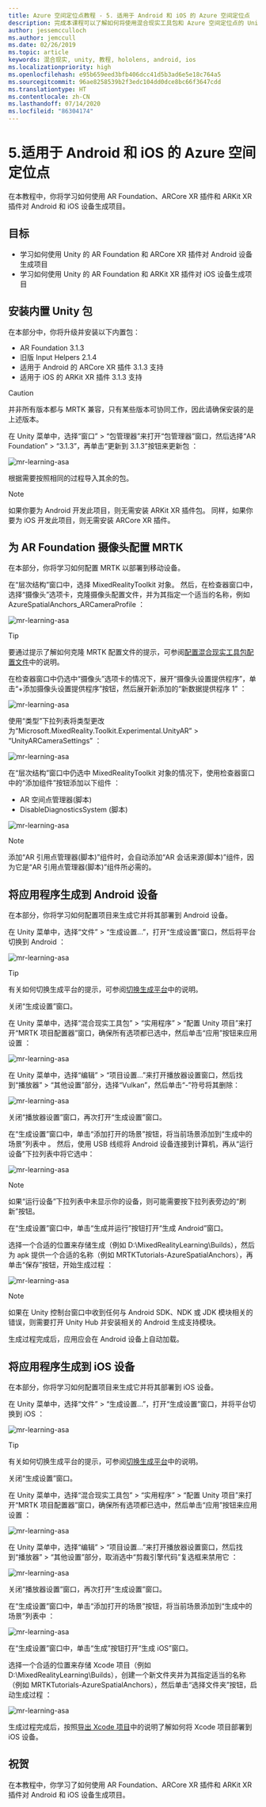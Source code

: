```yaml
---
title: Azure 空间定位点教程 - 5. 适用于 Android 和 iOS 的 Azure 空间定位点
description: 完成本课程可以了解如何将使用混合现实工具包和 Azure 空间定位点的 Unity 项目部署到 Android 和 iOS 上。
author: jessemcculloch
ms.author: jemccull
ms.date: 02/26/2019
ms.topic: article
keywords: 混合现实, unity, 教程, hololens, android, ios
ms.localizationpriority: high
ms.openlocfilehash: e95b659eed3bfb406dcc41d5b3ad6e5e18c764a5
ms.sourcegitcommit: 96ae8258539b2f3edc104dd0dce8bc66f3647cdd
ms.translationtype: HT
ms.contentlocale: zh-CN
ms.lasthandoff: 07/14/2020
ms.locfileid: "86304174"
---
```

# <a name="5-azure-spatial-anchors-for-android-and-ios"></a>5.适用于 Android 和 iOS 的 Azure 空间定位点

在本教程中，你将学习如何使用 AR Foundation、ARCore XR 插件和 ARKit XR 插件对 Android 和 iOS 设备生成项目。

## <a name="objectives"></a>目标

* 学习如何使用 Unity 的 AR Foundation 和 ARCore XR 插件对 Android 设备生成项目
* 学习如何使用 Unity 的 AR Foundation 和 ARKit XR 插件对 iOS 设备生成项目

## <a name="installing-inbuilt-unity-packages"></a>安装内置 Unity 包

在本部分中，你将升级并安装以下内置包：

* AR Foundation 3.1.3
* 旧版 Input Helpers 2.1.4
* 适用于 Android 的 ARCore XR 插件 3.1.3 支持
* 适用于 iOS 的 ARKit XR 插件 3.1.3 支持

> [!CAUTION]
> 并非所有版本都与 MRTK 兼容，只有某些版本可协同工作，因此请确保安装的是上述版本。

在 Unity 菜单中，选择“窗口” > “包管理器”来打开“包管理器”窗口，然后选择“AR Foundation” > “3.1.3”，再单击“更新到 3.1.3”按钮来更新包    ：

![mr-learning-asa](images/mr-learning-asa/asa-05-section1-step1-1.png)

根据需要按照相同的过程导入其余的包。

> [!NOTE]
> 如果你要为 Android 开发此项目，则无需安装 ARKit XR 插件包。 同样，如果你要为 iOS 开发此项目，则无需安装 ARCore XR 插件。

## <a name="configure-mrtk-for-ar-foundation-camera"></a>为 AR Foundation 摄像头配置 MRTK

在本部分，你将学习如何配置 MRTK 以部署到移动设备。

在“层次结构”窗口中，选择 MixedRealityToolkit 对象。 然后，在检查器窗口中，选择“摄像头”选项卡，克隆摄像头配置文件，并为其指定一个适当的名称，例如 AzureSpatialAnchors_ARCameraProfile ：

![mr-learning-asa](images/mr-learning-asa/asa-05-section2-step1-1.png)

> [!TIP]
> 要通过提示了解如何克隆 MRTK 配置文件的提示，可参阅[配置混合现实工具包配置文件](mr-learning-base-03.md)中的说明。

在检查器窗口中仍选中“摄像头”选项卡的情况下，展开“摄像头设置提供程序”，单击“+添加摄像头设置提供程序”按钮，然后展开新添加的“新数据提供程序 1”   ：

![mr-learning-asa](images/mr-learning-asa/asa-05-section2-step1-2.png)

使用“类型”下拉列表将类型更改为“Microsoft.MixedReality.Toolkit.Experimental.UnityAR” > “UnityARCameraSettings”  ：

![mr-learning-asa](images/mr-learning-asa/asa-05-section2-step1-3.png)

在“层次结构”窗口中仍选中 MixedRealityToolkit 对象的情况下，使用检查器窗口中的“添加组件”按钮添加以下组件 ：

* AR 空间点管理器(脚本)
* DisableDiagnosticsSystem (脚本)

![mr-learning-asa](images/mr-learning-asa/asa-05-section2-step1-4.png)

> [!NOTE]
> 添加“AR 引用点管理器(脚本)”组件时，会自动添加“AR 会话来源(脚本)”组件，因为它是“AR 引用点管理器(脚本)”组件所必需的。

## <a name="building-your-application-to-your-android-device"></a>将应用程序生成到 Android 设备

在本部分，你将学习如何配置项目来生成它并将其部署到 Android 设备。

在 Unity 菜单中，选择“文件” > “生成设置...”，打开“生成设置”窗口，然后将平台切换到 Android ：

![mr-learning-asa](images/mr-learning-asa/asa-05-section3-step1-1.png)

> [!TIP]
> 有关如何切换生成平台的提示，可参阅[切换生成平台](mr-learning-base-02.md#switching-the-build-platform)中的说明。

关闭“生成设置”窗口。

在 Unity 菜单中，选择“混合现实工具包” > “实用程序” > “配置 Unity 项目”来打开“MRTK 项目配置器”窗口，确保所有选项都已选中，然后单击“应用”按钮来应用设置    ：

![mr-learning-asa](images/mr-learning-asa/asa-05-section3-step1-2.png)

在 Unity 菜单中，选择“编辑” > “项目设置…”来打开播放器设置窗口，然后找到“播放器” >  “其他设置”部分，选择“Vulkan”，然后单击“-”符号将其删除：     

![mr-learning-asa](images/mr-learning-asa/asa-05-section3-step1-3.png)

关闭“播放器设置”窗口，再次打开“生成设置”窗口。

在“生成设置”窗口中，单击“添加打开的场景”按钮，将当前场景添加到“生成中的场景”列表中 。 然后，使用 USB 线缆将 Android 设备连接到计算机，再从“运行设备”下拉列表中将它选中：

![mr-learning-asa](images/mr-learning-asa/asa-05-section3-step1-4.png)

>[!NOTE]
> 如果“运行设备”下拉列表中未显示你的设备，则可能需要按下拉列表旁边的“刷新”按钮。

在“生成设置”窗口中，单击“生成并运行”按钮打开“生成 Android”窗口。

选择一个合适的位置来存储生成（例如 D:\MixedRealityLearning\Builds），然后为 apk 提供一个合适的名称（例如 MRTKTutorials-AzureSpatialAnchors），再单击“保存”按钮，开始生成过程 ：

![mr-learning-asa](images/mr-learning-asa/asa-05-section3-step1-5.png)

> [!NOTE]
如果在 Unity 控制台窗口中收到任何与 Android SDK、NDK 或 JDK 模块相关的错误，则需要打开 Unity Hub 并安装相关的 Android 生成支持模块。

生成过程完成后，应用应会在 Android 设备上自动加载。

## <a name="building-your-application-to-your-ios-device"></a>将应用程序生成到 iOS 设备

在本部分，你将学习如何配置项目来生成它并将其部署到 iOS 设备。

在 Unity 菜单中，选择“文件” > “生成设置...”，打开“生成设置”窗口，并将平台切换到 iOS ：

![mr-learning-asa](images/mr-learning-asa/asa-05-section4-step1-1.png)

> [!TIP]
> 有关如何切换生成平台的提示，可参阅[切换生成平台](mr-learning-base-02.md#switching-the-build-platform)中的说明。

关闭“生成设置”窗口。

在 Unity 菜单中，选择“混合现实工具包” > “实用程序” > “配置 Unity 项目”来打开“MRTK 项目配置器”窗口，确保所有选项都已选中，然后单击“应用”按钮来应用设置    ：

![mr-learning-asa](images/mr-learning-asa/asa-05-section4-step1-2.png)

在 Unity 菜单中，选择“编辑” > “项目设置…”来打开播放器设置窗口，然后找到“播放器” >  “其他设置”部分，取消选中“剪裁引擎代码”复选框来禁用它    ：

![mr-learning-asa](images/mr-learning-asa/asa-05-section4-step1-3.png)

关闭“播放器设置”窗口，再次打开“生成设置”窗口。

在“生成设置”窗口中，单击“添加打开的场景”按钮，将当前场景添加到“生成中的场景”列表中 ：

![mr-learning-asa](images/mr-learning-asa/asa-05-section4-step1-4.png)

在“生成设置”窗口中，单击“生成”按钮打开“生成 iOS”窗口。

选择一个合适的位置来存储 Xcode 项目（例如 D:\MixedRealityLearning\Builds），创建一个新文件夹并为其指定适当的名称（例如 MRTKTutorials-AzureSpatialAnchors），然后单击“选择文件夹”按钮，启动生成过程 ：

![mr-learning-asa](images/mr-learning-asa/asa-05-section4-step1-5.png)

生成过程完成后，按照[导出 Xcode 项目](https://docs.microsoft.com/azure/spatial-anchors/quickstarts/get-started-unity-ios#export-the-xcode-project)中的说明了解如何将 Xcode 项目部署到 iOS 设备。

## <a name="congratulations"></a>祝贺

在本教程中，你学习了如何使用 AR Foundation、ARCore XR 插件和 ARKit XR 插件对 Android 和 iOS 设备生成项目。
